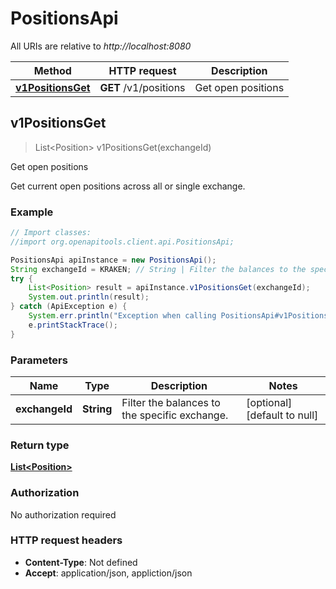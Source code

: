 # PositionsApi

All URIs are relative to *http://localhost:8080*

Method | HTTP request | Description
------------- | ------------- | -------------
[**v1PositionsGet**](PositionsApi.md#v1PositionsGet) | **GET** /v1/positions | Get open positions



## v1PositionsGet

> List&lt;Position&gt; v1PositionsGet(exchangeId)

Get open positions

Get current open positions across all or single exchange.

### Example

```java
// Import classes:
//import org.openapitools.client.api.PositionsApi;

PositionsApi apiInstance = new PositionsApi();
String exchangeId = KRAKEN; // String | Filter the balances to the specific exchange.
try {
    List<Position> result = apiInstance.v1PositionsGet(exchangeId);
    System.out.println(result);
} catch (ApiException e) {
    System.err.println("Exception when calling PositionsApi#v1PositionsGet");
    e.printStackTrace();
}
```

### Parameters


Name | Type | Description  | Notes
------------- | ------------- | ------------- | -------------
 **exchangeId** | **String**| Filter the balances to the specific exchange. | [optional] [default to null]

### Return type

[**List&lt;Position&gt;**](Position.md)

### Authorization

No authorization required

### HTTP request headers

- **Content-Type**: Not defined
- **Accept**: application/json, appliction/json

